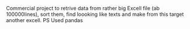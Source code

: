 Commercial project to retrive data from rather big Excell file (ab 100000lines), sort them, find loooking like texts and make from this target another excell.
PS Used pandas
